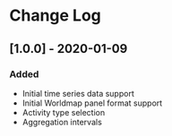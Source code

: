 # Change Log

## [1.0.0] - 2020-01-09

### Added
- Initial time series data support
- Initial Worldmap panel format support
- Activity type selection
- Aggregation intervals
